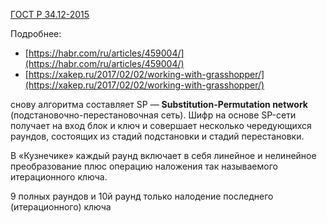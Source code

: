 [ГОСТ Р 34.12-2015](https://protect.gost.ru/document.aspx?control=7&id=200990)

Подробнее:
- [https://habr.com/ru/articles/459004/](https://habr.com/ru/articles/459004/)
- [https://xakep.ru/2017/02/02/working-with-grasshopper/](https://xakep.ru/2017/02/02/working-with-grasshopper/)

снову алгоритма составляет SP — **Substitution-Permutation network** (подстановочно-перестановочная сеть). Шифр на основе SP-сети получает на вход блок и ключ и совершает несколько чередующихся раундов, состоящих из стадий подстановки и стадий перестановки.

В «Кузнечике» каждый раунд включает в себя линейное и нелинейное преобразование плюс операцию наложения так называемого итерационного ключа.

9 полных раундов и 10й раунд только налодение последнего (итерационного) ключа

